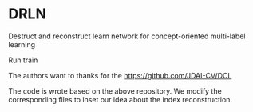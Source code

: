 # DRLN
Destruct and reconstruct learn network for concept-oriented multi-label learning


Run train 

The authors want to thanks for the https://github.com/JDAI-CV/DCL

The code is wrote based on the above repository. We modify the corresponding files to inset our idea about the index reconstruction. 
